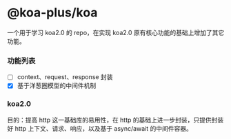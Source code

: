 # @koa-plus/koa

一个用于学习 koa2.0 的 repo，在实现 koa2.0 原有核心功能的基础上增加了其它功能。

### 功能列表

- [ ] context、request、response 封装
- [x] 基于洋葱圈模型的中间件机制

### koa2.0

目的：提高 http 这一基础库的易用性，在 http 的基础上进一步封装，只提供封装好 http 上下文、请求、响应，以及基于 async/await 的中间件容器。
